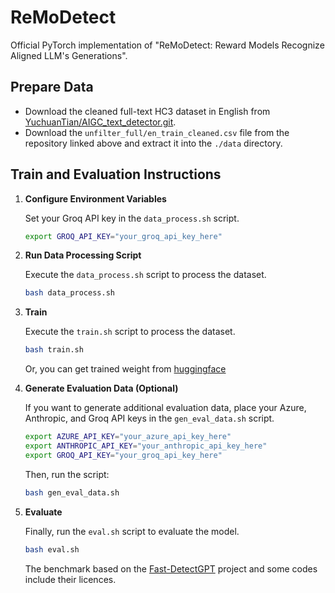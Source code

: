# ReMoDetect

Official PyTorch implementation of "ReMoDetect: Reward Models Recognize Aligned LLM's Generations".

## Prepare Data

- Download the cleaned full-text HC3 dataset in English from [YuchuanTian/AIGC_text_detector.git](https://github.com/YuchuanTian/AIGC_text_detector.git).
- Download the `unfilter_full/en_train_cleaned.csv` file from the repository linked above and extract it into the `./data` directory.

## Train and Evaluation Instructions

1. **Configure Environment Variables**

   Set your Groq API key in the `data_process.sh` script.

   ```bash
   export GROQ_API_KEY="your_groq_api_key_here"
   ```

2. **Run Data Processing Script**

   Execute the `data_process.sh` script to process the dataset.

   ```bash
   bash data_process.sh
   ```

3. **Train**

   Execute the `train.sh` script to process the dataset.

   ```bash
   bash train.sh
   ```

   Or, you can get trained weight from [huggingface](https://huggingface.co/hyunseoki/ReMoDetect-deberta)

4. **Generate Evaluation Data (Optional)**

   If you want to generate additional evaluation data, place your Azure, Anthropic, and Groq API keys in the `gen_eval_data.sh` script.

   ```bash
   export AZURE_API_KEY="your_azure_api_key_here"
   export ANTHROPIC_API_KEY="your_anthropic_api_key_here"
   export GROQ_API_KEY="your_groq_api_key_here"
   ```

   Then, run the script:

   ```bash
   bash gen_eval_data.sh
   ```

5. **Evaluate**

   Finally, run the `eval.sh` script to evaluate the model.

   ```bash
   bash eval.sh
   ```

    The benchmark based on the [Fast-DetectGPT](https://github.com/baoguangsheng/fast-detect-gpt.git) project and some codes include their licences. 
<!-- ## Machine Specifications

- **CPU:** Intel(R) Xeon(R) Gold 6426Y CPU @ 2.50GHz
- **GPU:** NVIDIA A6000 48GB -->
